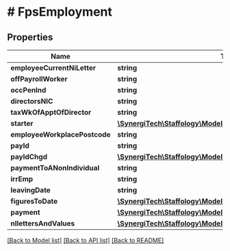 # # FpsEmployment

## Properties

Name | Type | Description | Notes
------------ | ------------- | ------------- | -------------
**employeeCurrentNiLetter** | **string** |  | [optional]
**offPayrollWorker** | **string** |  | [optional]
**occPenInd** | **string** |  | [optional]
**directorsNIC** | **string** |  | [optional]
**taxWkOfApptOfDirector** | **string** |  | [optional]
**starter** | [**\SynergiTech\Staffology\Model\FpsEmployeeStarter**](FpsEmployeeStarter.md) |  | [optional]
**employeeWorkplacePostcode** | **string** |  | [optional]
**payId** | **string** |  | [optional]
**payIdChgd** | [**\SynergiTech\Staffology\Model\FpsEmployerPayIdChanged**](FpsEmployerPayIdChanged.md) |  | [optional]
**paymentToANonIndividual** | **string** |  | [optional]
**irrEmp** | **string** |  | [optional]
**leavingDate** | **string** |  | [optional]
**figuresToDate** | [**\SynergiTech\Staffology\Model\FpsEmployeeFigsToDate**](FpsEmployeeFigsToDate.md) |  | [optional]
**payment** | [**\SynergiTech\Staffology\Model\FpsEmployeePayment**](FpsEmployeePayment.md) |  | [optional]
**nIlettersAndValues** | [**\SynergiTech\Staffology\Model\FpsEmployeeNIlettersAndValues[]**](FpsEmployeeNIlettersAndValues.md) |  | [optional]

[[Back to Model list]](../../README.md#models) [[Back to API list]](../../README.md#endpoints) [[Back to README]](../../README.md)
